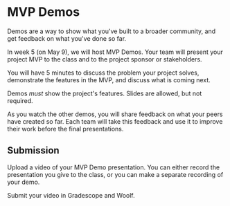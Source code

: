 # MVP Demos

Demos are a way to show what you've built to a broader community, and get feedback on what you've done so far.

In week 5 (on May 9), we will host MVP Demos. Your team will present your project MVP to the class and to the project sponsor or stakeholders.

You will have 5 minutes to discuss the problem your project solves, demonstrate the features in the MVP, and discuss what is coming next.

Demos _must_ show the project's features. Slides are allowed, but not required. 

As you watch the other demos, you will share feedback on what your peers have created so far. Each team will take this feedback and use it to improve their work before the final presentations.

## Submission

Upload a video of your MVP Demo presentation. You can either record the presentation you give to the class, or you can make a separate recording of your demo.

Submit your video in Gradescope and Woolf.
